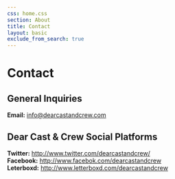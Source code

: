 ```yaml
---
css: home.css
section: About
title: Contact
layout: basic
exclude_from_search: true
---
```


Contact
=======

General Inquiries
------------------

**Email:** <info@dearcastandcrew.com>


Dear Cast & Crew Social Platforms
---------------------------------

**Twitter:** <http://www.twitter.com/dearcastandcrew/>  
**Facebook:** <http://www.facebok.com/dearcastandcrew>  
**Leterboxd:** <http://www.letterboxd.com/dearcastandcrew>  
